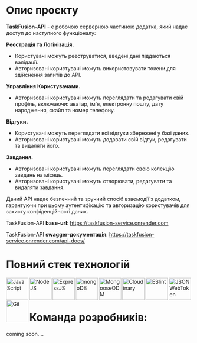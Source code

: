 # Опис проєкту
**TaskFusion-API** - є робочою серверною частиною додатка, який надає доступ до наступного функціоналу:
  
**Реєстрація та Логінізація.**
- Користувачі можуть реєструватися, введені дані піддаються валідації.
- Авторизовані користувачі можуть використовувати токени для здійснення запитів до API.

**Управління Користувачами.**
- Авторизовані користувачі можуть переглядати та редагувати свій профіль, включаючи: аватар, ім'я, електронну пошту, дату народження, скайп та номер телефону.

**Відгуки.**
- Користувачі можуть переглядати всі відгуки збережені у базі даних.
- Авторизовані користувачі можуть додавати свій відгук, редагувати та видаляти його.

**Завдання.**
- Авторизовані користувачі можуть переглядати свою колекцію завдань на місяць.
- Авторизовані користувачі можуть створювати, редагувати та видаляти завдання.

Даний API надає безпечний та зручний спосіб взаємодії з додатком, гарантуючи при цьому аутентифікацію та авторизацію користувачів для захисту конфіденційності даних.

TaskFusion-API **base-url**: https://taskfusion-service.onrender.com

TaskFusion-API **swagger-документація**: https://taskfusion-service.onrender.com/api-docs/

# Повний стек технологій
<img align="left" src="https://th.bing.com/th/id/OIP.fxMFAWgcs9ASnyZoIMeLJAHaHa?pid=ImgDet&rs=1" alt="JavaScript"  height="60">
<img align="left" src="https://th.bing.com/th/id/OIP.JzMKygYxjaVL4OWIIl7sXgHaIb?pid=ImgDet&rs=1" alt="NodeJS"  height="60">
<img align="left" src="https://upload.wikimedia.org/wikipedia/commons/6/64/Expressjs.png" alt="ExpressJS"  height="60">
<img align="left" src="https://th.bing.com/th/id/R.0e23481b805fa66eb9ff0c177ff27030?rik=00LN9yVT3nMAyw&riu=http%3a%2f%2fpluspng.com%2fimg-png%2flogo-mongodb-png-mongodb-1600.png&ehk=YwJU48GqAzZ6V3Zlafc4pyilw%2biV5XBxEO7chpNV3M8%3d&risl=&pid=ImgRaw&r=0" alt="mongoDB" height="60">
<img align="left" src="https://thecodebarbarian.com/images/mongoose5.png" alt="MongooseODM"  height="60">
<img align="left" src="https://cloudinary-marketing-res.cloudinary.com/image/upload/w_320,h_223,c_pad,b_auto:predominant,fl_preserve_transparency/v1672871595/stacked_logo_blue.jpg?_s=public-apps" alt="Cloudinary"  height="60">
<img align="left" src="https://images.credly.com/images/e6eebd0c-6a17-4c06-b172-02ca9f6beb06/eslint.png" alt="ESlint"  height="60">
<img align="left" src="https://play-lh.googleusercontent.com/3C-hB-KWoyWzZjUnRsXUPu-bqB3HUHARMLjUe9OmPoHa6dQdtJNW30VrvwQ1m7Pln3A" alt="JSONWebToken"  height="60">
<img align="left" src="https://s3.amazonaws.com/media-p.slid.es/uploads/332149/images/2620503/Git-Icon-1788C.png" alt="Git"  height="60">

<br> 
<br> 
<br> 


# Команда розробників:
coming soon....


